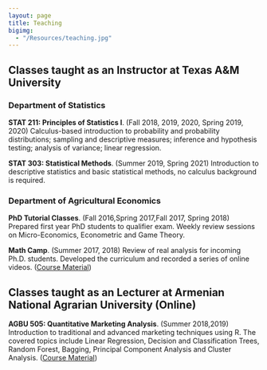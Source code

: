 ```yaml
---
layout: page
title: Teaching
bigimg: 
  - "/Resources/teaching.jpg" 
---
```


## Classes taught as an Instructor at Texas A&M University
### Department of Statistics
**STAT 211: Principles of Statistics I**. (Fall 2018, 2019, 2020, Spring 2019, 2020) Calculus-based introduction to probability and 
probability distributions; sampling and descriptive measures; inference and hypothesis testing; analysis of variance; linear regression.

**STAT 303: Statistical Methods**. (Summer 2019, Spring 2021) Introduction to descriptive statistics and basic statistical methods, no calculus background is required.

### Department of Agricultural Economics

**PhD Tutorial Classes**. (Fall 2016,Spring 2017,Fall 2017, Spring 2018) Prepared first year PhD students to qualifier exam. Weekly review sessions on Micro-Economics, Econometric and Game Theory.

**Math Camp**. (Summer 2017, 2018) Review of real analysis for incoming Ph.D. students. Developed the curriculum and recorded a series of online videos. (<a href="../misc" target="_blank">Course Material</a>)

## Classes taught as an Lecturer at Armenian National Agrarian University (Online)

**AGBU 505: Quantitative Marketing Analysis**. (Summer 2018,2019) Introduction to traditional and advanced marketing techniques using R. 
The covered topics include Linear Regression, Decision and Classification Trees, Random Forest, Bagging, Principal Component Analysis and Cluster Analysis. (<a href="../misc" target="_blank">Course Material</a>)

